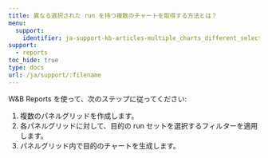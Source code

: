 ```yaml
---
title: 異なる選択された run を持つ複数のチャートを取得する方法とは？
menu:
  support:
    identifier: ja-support-kb-articles-multiple_charts_different_selected_runs
support:
  - reports
toc_hide: true
type: docs
url: /ja/support/:filename
---
```

W&B Reports を使って、次のステップに従ってください:

1. 複数のパネルグリッドを作成します。
2. 各パネルグリッドに対して、目的の run セットを選択するフィルターを適用します。
3. パネルグリッド内で目的のチャートを生成します。
